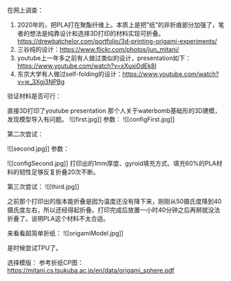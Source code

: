 在网上调查：
1. 2020年的，把PLA打在聚酯纤维上。本质上是把“纸”的非折痕部分加强了，笔者的想法是纯靠设计和选择3D打印的材料实现可折叠。https://drewbatchelor.com/portfolio/3d-printing-origami-experiments/
2. 三谷纯的设计：https://www.flickr.com/photos/jun_mitani/
3. youtube上一年多之前有人做过类似的设计，presentation如下：https://www.youtube.com/watch?v=xXuxi0dEk8I
4. 东京大学有人做过self-folding的设计：https://www.youtube.com/watch?v=w_3Xgj3NPBg

验证材料是否可行：

直接3D打印了youtube presentation 那个人关于waterbomb基础形的3D建模，发现模型导入有问题。
![[first.jpg]] 参数：
![[configFirst.jpg]] 

第二次尝试：

![[second.jpg]]
参数：

![[configSecond.jpg]]
打印出的1mm厚度、gyroid填充方式、填充60%的PLA材料的韧性足够反复折叠20次不断。

第三次尝试：
![[third.jpg]]

之前那个打印出的版本能折叠是因为温度还没有降下来，刚刚从50摄氏度降到40摄氏度左右，所以还经得起折叠。打印完成后放置一小时40分钟之后再掰就没法折叠了。说明PLA这个材料不太合适。

来看看超简单折纸：
![[origamiModel.jpg]]

是时候尝试TPU了。


选择模版：
参考折纸CP图：
https://mitani.cs.tsukuba.ac.jp/en/data/origami_sphere.pdf



